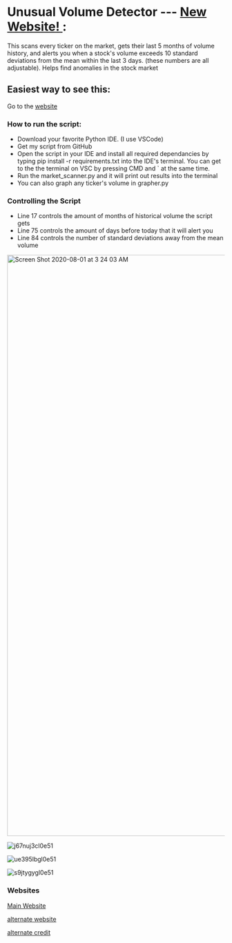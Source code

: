 # Unusual Volume Detector --- [New Website!  ](https://sampom100.github.io/UnusualVolumeDetector/):

This scans every ticker on the market, gets their last 5 months of volume history, and alerts you when a stock's volume exceeds 10 standard deviations from the mean within the last 3 days. (these numbers are all adjustable).  Helps find anomalies in the stock market

## Easiest way to see this:

Go to the [website](https://sampom100.github.io/UnusualVolumeDetector/)


### How to run the script:
- Download your favorite Python IDE. (I use VSCode)
- Get my script from GitHub
- Open the script in your IDE and install all required dependancies by typing pip install -r requirements.txt into the IDE's terminal. You can get to the the terminal on VSC by pressing CMD and ` at the same time.
- Run the market_scanner.py and it will print out results into the terminal
- You can also graph any ticker's volume in grapher.py

### Controlling the Script
- Line 17 controls the amount of months of historical volume the script gets
- Line 75 controls the amount of days before today that it will alert you
- Line 84 controls the number of standard deviations away from the mean volume

<img width="1347" alt="Screen Shot 2020-08-01 at 3 24 03 AM" src="https://user-images.githubusercontent.com/28206070/89097659-8fdeda00-d3a6-11ea-88f4-6c896eaadc59.png">

![j67nuj3cl0e51](https://user-images.githubusercontent.com/28206070/88943805-8d1ea080-d251-11ea-81ed-04138e21bf1f.png)

![ue395lbgl0e51](https://user-images.githubusercontent.com/28206070/88943804-8d1ea080-d251-11ea-8c03-3f42da8849f6.png)

![s9jtygygl0e51](https://user-images.githubusercontent.com/28206070/88943801-8c860a00-d251-11ea-833b-8e7685360ab2.png)


### Websites

[Main Website](https://sampom100.github.io/UnusualVolumeDetector/)

[alternate website](http://165.22.228.6/)

[alternate credit](https://www.removeddit.com/r/wallstreetbets/comments/i10mif/i_made_a_website_for_that_scanner_made_by_that/)
